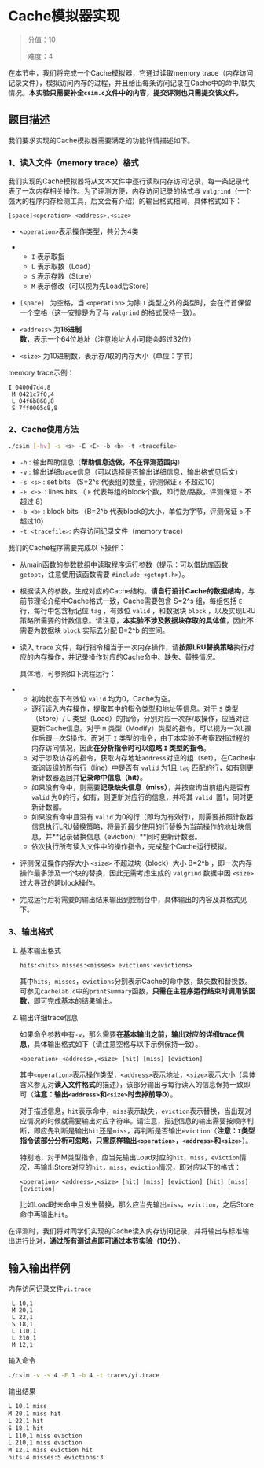 # Cache模拟器实现

> 分值：10
>
> 难度：4

在本节中，我们将完成一个Cache模拟器，它通过读取memory trace（内存访问记录文件），模拟访问内存的过程，并且给出每条访问记录在Cache中的命中/缺失情况。**本实验只需要补全`csim.c`文件中的内容，提交评测也只需提交该文件。**

## 题目描述

我们要求实现的Cache模拟器需要满足的功能详情描述如下。

### 1、读入文件（memory trace）格式

我们实现的Cache模拟器将从文本文件中逐行读取内存访问记录，每一条记录代表了一次内存相关操作。为了评测方便，内存访问记录的格式与 `valgrind`（一个强大的程序内存检测工具，后文会有介绍）的输出格式相同，具体格式如下：

```
[space]<operation> <address>,<size>
```

- `<operation>`表示操作类型，共分为4类

- - `I` 表示取指
  - `L` 表示取数（Load）
  - `S` 表示存数（Store）
  - `M` 表示修改（可以视为先Load后Store）

- `[space] ` 为空格，当 `<operation>` 为除 `I` 类型之外的类型时，会在行首保留一个空格（这一安排是为了与 `valgrind` 的格式保持一致）。

- `<address>` 为**16进制数**，表示一个64位地址（注意地址大小可能会超过32位）

- `<size>` 为10进制数，表示存/取的内存大小（单位：字节）

memory trace示例：

```
I 0400d7d4,8
 M 0421c7f0,4
 L 04f6b868,8
 S 7ff0005c8,8
```

### 2、Cache使用方法

```bash
./csim [-hv] -s <s> -E <E> -b <b> -t <tracefile>
```

- `-h` : 输出帮助信息（**帮助信息选做，不在评测范围内**）
- `-v` : 输出详细trace信息（可以选择是否输出详细信息，输出格式见后文）
- `-s <s>` : set bits （S=2^s 代表组的数量，评测保证 `s` 不超过10）
- `-E <E> `: lines bits （ `E` 代表每组的block个数，即行数/路数，评测保证 `E` 不超过 8）
- `-b <b>` : block bits （B=2^b 代表block的大小，单位为字节，评测保证 `b` 不超过10）
- `-t <tracefile>`: 内存访问记录文件（memory trace）

我们的Cache程序需要完成以下操作：

- 从main函数的参数数组中读取程序运行参数（提示：可以借助库函数 `getopt`，注意使用该函数需要 `#include <getopt.h>`）。

- 根据读入的参数，生成对应的Cache结构。**请自行设计Cache的数据结构**，与前节理论介绍中Cache格式一致，Cache需要包含 S=2^s 组，每组包括 `E` 行，每行中包含标记位 `tag`  ，有效位 `valid` ，和数据块 `block` ，以及实现LRU策略所需要的计数信息。请注意，**本实验不涉及数据块存取的具体值**，因此不需要为数据块 `block` 实际去分配 B=2^b 的空间。

- 读入 `trace` 文件，每行指令相当于一次内存操作，请**按照LRU替换策略**执行对应的内存操作，并记录操作对应的Cache命中、缺失、替换情况。

  具体地，可参照如下流程运行：

- - 初始状态下有效位 `valid` 均为0，Cache为空。
  - 逐行读入内存操作，提取其中的指令类型和地址等信息。对于 `S` 类型（Store）/ `L` 类型（Load）的指令，分别对应一次存/取操作，应当对应更新Cache信息。对于 `M` 类型（Modify）类型的指令，可以视为一次L操作后跟一次S操作。而对于 `I` 类型的指令，由于本实验不考察取指过程的内存访问情况，因此**在分析指令时可以忽略 `I` 类型的指令**。
  - 对于涉及访存的指令，获取内存地址`address`对应的组（set），在Cache中查询该组的所有行（line）中是否有 `valid` 为1且 `tag` 匹配的行，如有则更新计数器返回并**记录命中信息（hit）**。
  - 如果没有命中，则需要**记录缺失信息（miss）**，并按查询当前组内是否有 `valid` 为0的行，如有，则更新对应行的信息，并将其 `valid `置1，同时更新计数器。
  - 如果没有命中且没有 `valid` 为0的行（即均为有效行），则需要按照计数器信息执行LRU替换策略，将最近最少使用的行替换为当前操作的地址块信息，并**记录替换信息（eviction）**同时更新计数器。
  - 依次执行所有读入文件中的操作指令，完成整个Cache运行模拟。

- 评测保证操作内存大小 `<size>` 不超过块（block）大小 B=2^b ，即一次内存操作最多涉及一个块的替换，因此无需考虑生成的 `valgrind` 数据中因 `<size> `过大导致的跨block操作。

- 完成运行后将需要的输出结果输出到控制台中，具体输出的内容及其格式见下。

### 3、输出格式

1. 基本输出格式

   ```txt
   hits:<hits> misses:<misses> evictions:<evictions>
   ```

   其中`hits`，`misses`，`evictions`分别表示Cache的命中数，缺失数和替换数。可参见`cachelab.c`中的`printSummary`函数，**只需在主程序运行结束时调用该函数**，即可完成基本的结果输出。

2. 输出详细trace信息

   如果命令参数中有`-v`，那么需要**在基本输出之前，输出对应的详细trace信息**，具体输出格式如下（请注意空格与以下示例保持一致）。

   ```DNF
   <operation> <address>,<size> [hit] [miss] [eviction]
   ```

   其中`<operation>`表示操作类型，`<address>`表示地址，`<size>`表示大小（具体含义参见对**读入文件格式**的描述），该部分输出与每行读入的信息保持一致即可（**注意：输出`<address>`和`<size>`时去掉前导0**）。

   对于描述信息，`hit`表示命中，`miss`表示缺失，`eviction`表示替换，当出现对应情况的时候就需要输出对应字符串。请注意，描述信息的输出需要按顺序判断，即应先判断是输出`hit`还是`miss`，再判断是否输出`eviction`（**注意：`I`类型指令该部分分析可忽略，只需原样输出`<operation>`，`<address>`和`<size>`**）。

   特别地，对于M类型指令，应当先输出Load对应的`hit`，`miss`，`eviction`情况，再输出Store对应的`hit`，`miss`，`eviction`情况，即对应以下的格式：

   ```
   <operation> <address>,<size> [hit] [miss] [eviction] [hit] [miss] [eviction]
   ```

   比如Load时未命中且发生替换，那么应当先输出`miss`，`eviction`，之后Store命中再输出`hit`。

在评测时，我们将对同学们实现的Cache读入内存访问记录，并将输出与标准输出进行比对，**通过所有测试点即可通过本节实验（10分）**。

## 输入输出样例

内存访问记录文件`yi.trace`

```
 L 10,1
 M 20,1
 L 22,1
 S 18,1
 L 110,1
 L 210,1
 M 12,1
```

输入命令

```bash
./csim -v -s 4 -E 1 -b 4 -t traces/yi.trace
```

输出结果

```txt
L 10,1 miss
M 20,1 miss hit
L 22,1 hit
S 18,1 hit
L 110,1 miss eviction
L 210,1 miss eviction
M 12,1 miss eviction hit
hits:4 misses:5 evictions:3
```

